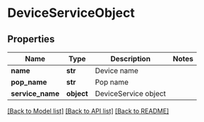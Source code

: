 # DeviceServiceObject

## Properties
Name | Type | Description | Notes
------------ | ------------- | ------------- | -------------
**name** | **str** | Device name | 
**pop_name** | **str** | Pop name | 
**service_name** | **object** | DeviceService object | 

[[Back to Model list]](../README.md#documentation-for-models) [[Back to API list]](../README.md#documentation-for-api-endpoints) [[Back to README]](../README.md)


